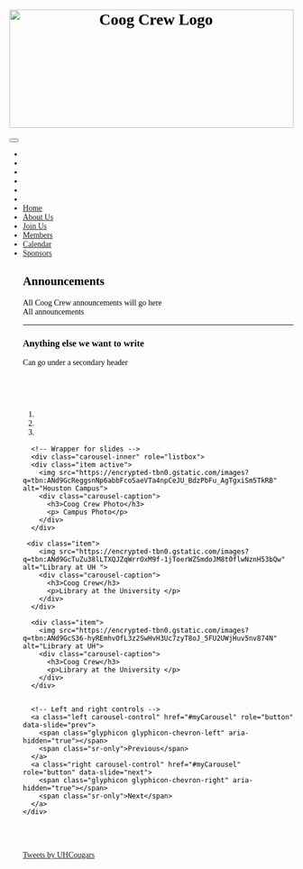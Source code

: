 <html>
<head>
<meta charset="utf-8">
<TITLE> COOG CREW </TITLE>	<!--The Title on the top of a tab -->   
<link rel="stylesheet" href="CSS.css">	
<FONT COLOR="Black">		<!--Font Color -->
<FONT FACE="Georgia">		<!--Font -->	
<BODY TEXT="Black">			<!--Body Text Color -->
<BODY LINK="Gainsboro">		<!--Link Color -->
<BODY VLINK="Gainsboro">	<!--Visited Link Color -->		
<BODY ALINK="Gainsboro">	<!--Active Link Color -->
<html LANG="EN"> <!--IDENTIFIES LANGUAGE AS ENGLISH -->
<link rel="stylesheet" href="https://maxcdn.bootstrapcdn.com/bootstrap/3.3.7/css/bootstrap.min.css">
<script src="https://ajax.googleapis.com/ajax/libs/jquery/3.2.1/jquery.min.js"></script>
<script src="https://maxcdn.bootstrapcdn.com/bootstrap/3.3.7/js/bootstrap.min.js"></script>
  

<h1> <!--Header on the page -->
<center> <!--link below is image of the header -->
<img src="file:///C:/Users/Joseph%20Heisig/Downloads/CCLogo.webp" alt="Coog Crew Logo"  width="100%" height="210s" style="float left">
</center>
</h1>

<nav class="navbar navbar-inverse" >
  <div class="container-fluid">
    <div class="navbar-header">
      <button type="button" class="navbar-toggle" data-toggle="collapse" data-target="#myNavbar">
        <span class="icon-bar"></span>
        <span class="icon-bar"></span>
        <span class="icon-bar"></span>                        
      </button>
    </div>
    <div class="collapse navbar-collapse" id="myNavbar" >
      <ul class="nav navbar-nav" >
        <li><a href="#"></a></li>
        <li><a href="#"></a></li>
        <li><a href="#"></a></li>
        <li><a href="#"></a></li>
	<li><a href="#"></a></li>
        <li><a href="#"></a></li>
	<li class="active"><a href="#">Home</a></li>
        <li><a href="#">About Us</a></li>
        <li><a href="#">Join Us</a></li>
        <li><a href="#">Members</a></li>
        <li><a href="#">Calendar</a></li>
	<li><a href="#">Sponsors</a></li>
    <div>
  </div>
<div class="col-sm-8 text-left"> 
      <h1>Announcements</h1>
      <p>All Coog Crew announcements will go here<br> All announcements</p>
      <hr>
      <h3>Anything else we want to write</h3>
      <p>Can go under a secondary header</p>
    </div>

<br>
<br>
<br>
<div class="container">
<div class="row">
  <div class="col-sm-8">
    <div id="myCarousel" class="carousel slide" data-ride="carousel">
      <!-- Indicators -->
      <ol class="carousel-indicators">
        <li data-target="#myCarousel" data-slide-to="0" class="active"></li>
        <li data-target="#myCarousel" data-slide-to="1"></li>
		<li data-target="#myCarousel" data-slide-to="2"></li>
      </ol>

      <!-- Wrapper for slides -->
      <div class="carousel-inner" role="listbox">
      <div class="item active">
        <img src="https://encrypted-tbn0.gstatic.com/images?q=tbn:ANd9GcReggsnNp6abbFcoSaeVTa4npCeJU_BdzPbFu_AgTgxiSm5TkRB" alt="Houston Campus">
        <div class="carousel-caption">
          <h3>Coog Crew Photo</h3>
          <p> Campus Photo</p>
        </div>      
      </div>
	  
	 <div class="item">
        <img src="https://encrypted-tbn0.gstatic.com/images?q=tbn:ANd9GcTuZu38lLTXQJZqWrrOxM9f-1jToerWZSmdoJM8t0flwNznH53bQw" alt="Library at UH ">
        <div class="carousel-caption">
          <h3>Coog Crew</h3>
          <p>Library at the University </p>
        </div>      
      </div>

	  <div class="item">
        <img src="https://encrypted-tbn0.gstatic.com/images?q=tbn:ANd9GcS36-hyREmhvOfL3z2SwHvH3Uc7zyT8oJ_5FU2UWjHuv5nv874N"  alt="Library at UH">
        <div class="carousel-caption">
          <h3>Coog Crew</h3>
          <p>Library at the University </p>
        </div>      
      </div> 


      <!-- Left and right controls -->
      <a class="left carousel-control" href="#myCarousel" role="button" data-slide="prev">
        <span class="glyphicon glyphicon-chevron-left" aria-hidden="true"></span>
        <span class="sr-only">Previous</span>
      </a>
      <a class="right carousel-control" href="#myCarousel" role="button" data-slide="next">
        <span class="glyphicon glyphicon-chevron-right" aria-hidden="true"></span>
        <span class="sr-only">Next</span>
      </a>
    </div>
  </div>
  





<br>
<br>
<br>
<a class="twitter-timeline" data-lang="en" data-width="300" data-height="300" href="https://twitter.com/UHCougars">Tweets by UHCougars</a> <script async src="//platform.twitter.com/widgets.js" charset="utf-8"></script>

